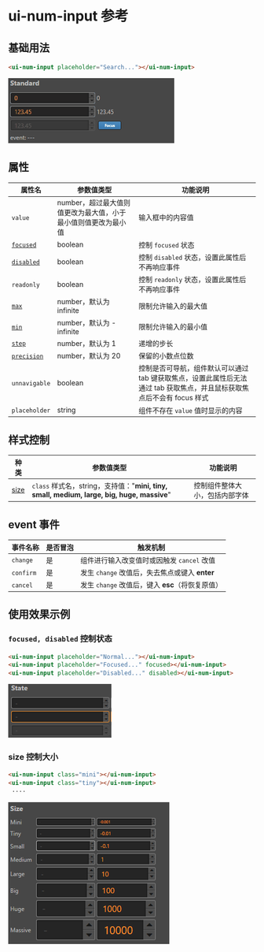 # ui-num-input 参考

## 基础用法

```html
<ui-num-input placeholder="Search..."></ui-num-input>
```

![img](ui-kit/ui-num-input.gif)

## 属性

属性名  | 参数值类型 | 功能说明
------|--------------|-------------  
`value`| number，超过最大值则值更改为最大值，小于最小值则值更改为最小值| 输入框中的内容值
[`focused`](#`focused,-disabled`-控制状态)| boolean | 控制 `focused` 状态
[`disabled`](#`focused,-disabled`-控制状态)| boolean | 控制 `disabled` 状态，设置此属性后不再响应事件
`readonly`| boolean | 控制 `readonly` 状态，设置此属性后不再响应事件
[`max`](#max)| number，默认为 infinite| 限制允许输入的最大值
[`min`](#min)| number，默认为 -infinite| 限制允许输入的最小值
[`step`](#step)| number，默认为 1| 递增的步长
[`precision`](#min)| number，默认为 20| 保留的小数点位数
`unnavigable`| boolean | 控制是否可导航，组件默认可以通过 tab 键获取焦点，设置此属性后无法通过 tab 获取焦点，并且鼠标获取焦点后不会有 focus 样式
`placeholder`| string | 组件不存在 `value` 值时显示的内容

## 样式控制

种类              | 参数值类型 | 功能说明
----------------|-----------|-------------
[size](#size-控制大小)      | `class` 样式名，string，支持值："**mini, tiny, small, medium, large, big, huge, massive**" | 控制组件整体大小，包括内部字体

## event 事件

事件名称|是否冒泡|触发机制
-------|-------|--------
`change` |是|组件进行输入改变值时或因触发 `cancel` 改值
`confirm` |是|发生 `change` 改值后，失去焦点或键入 **enter**
`cancel` |是|发生 `change` 改值后，键入 **esc**（将恢复原值）

## 使用效果示例

### `focused, disabled` 控制状态

```html
<ui-num-input placeholder="Normal..."></ui-num-input>
<ui-num-input placeholder="Focused..." focused></ui-num-input>
<ui-num-input placeholder="Disabled..." disabled></ui-num-input>
```

![img](ui-kit/ui-num-input-state.png)

### size 控制大小

```html
<ui-num-input class="mini"></ui-num-input>
<ui-num-input class="tiny"></ui-num-input>
 ····
```

![img](ui-kit/ui-num-input-size.png)
